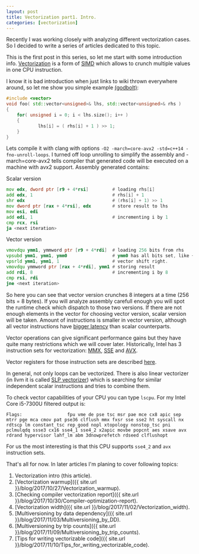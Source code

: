 ```yaml
---
layout: post
title: Vectorization part1. Intro.
categories: [vectorization]
---
```


Recently I was working closely with analyzing different vectorization cases. So I decided to write a series of articles dedicated to this topic.

This is the first post in this series, so let me start with some introduction info. [Vectorization](https://stackoverflow.com/questions/1422149/what-is-vectorization) is a form of [SIMD](https://en.wikipedia.org/wiki/SIMD) which allows to crunch multiple values in one CPU instruction.

I know it is bad introduction when just links to wiki thrown everywhere around, so let me show you simple example [(godbolt)](https://godbolt.org/#g:!((g:!((g:!((h:codeEditor,i:(j:1,source:'%23include+%3Cvector%3E%0Avoid+foo(+std::vector%3Cunsigned%3E%26+lhs,+std::vector%3Cunsigned%3E%26+rhs+)%0A%7B%0A++++for(+unsigned+i+%3D+0%3B+i+%3C+lhs.size()%3B+i%2B%2B+)%0A++++%7B%0A++++++++++++lhs%5Bi%5D+%3D+(+rhs%5Bi%5D+%2B+1+)+%3E%3E+1%3B++++++++%0A++++%7D%0A%7D'),l:'5',n:'0',o:'C%2B%2B+source+%231',t:'0')),header:(),k:50,l:'4',m:100,n:'0',o:'',s:0,t:'0'),(g:!((h:compiler,i:(compiler:clang_trunk,filters:(b:'0',binary:'1',commentOnly:'0',demangle:'0',directives:'0',execute:'1',intel:'0',trim:'0'),libs:!(),options:'-O2+-march%3Dcore-avx2+-std%3Dc%2B%2B14+-fno-unroll-loops',source:1),l:'5',n:'0',o:'x86-64+clang+(trunk)+(Editor+%231,+Compiler+%231)',t:'0')),k:50,l:'4',n:'0',o:'',s:0,t:'0')),l:'2',n:'0',o:'',t:'0')),version:4):

```cpp
#include <vector>
void foo( std::vector<unsigned>& lhs, std::vector<unsigned>& rhs )
{
    for( unsigned i = 0; i < lhs.size(); i++ )
    {
            lhs[i] = ( rhs[i] + 1 ) >> 1;
    }
}
```
Lets compile it with clang with options `-O2 -march=core-avx2 -std=c++14 -fno-unroll-loops`. I turned off loop unrolling to simplify the assembly and -march=core-avx2 tells compiler that generated code will be executed on a machine with avx2 support. Assembly generated contains:

Scalar version
```asm
mov edx, dword ptr [r9 + 4*rsi]         # loading rhs[i]
add edx, 1                              # rhs[i] + 1
shr edx                                 # (rhs[i] + 1) >> 1
mov dword ptr [rax + 4*rsi], edx        # store result to lhs
mov esi, edi
add edi, 1                              # incrementing i by 1
cmp rcx, rsi
ja <next iteration>
```
Vector version
```asm
vmovdqu ymm1, ymmword ptr [r9 + 4*rdi]  # loading 256 bits from rhs
vpsubd ymm1, ymm1, ymm0                 # ymm0 has all bits set, like +1
vpsrld ymm1, ymm1, 1                    # vector shift right.
vmovdqu ymmword ptr [rax + 4*rdi], ymm1 # storing result 
add rdi, 8                              # incrementing i by 8
cmp rsi, rdi
jne <next iteration>
```

So here you can see that vector version crunches 8 integers at a time (256 bits = 8 bytes). If you will analyze assembly carefull enough you will spot the runtime check which dispatch to those two versions. If there are not enough elements in the vector for choosing vector version, scalar version will be taken. Amount of instructions is smaller in vector version, although all vector instructions have [bigger latency](http://ithare.com/infographics-operation-costs-in-cpu-clock-cycles/<Paste>) than scalar counterparts.

Vector operations can give significant performance gains but they have quite many restrictions which we will cover later.
Historically, Intel has 3 instruction sets for vectorization: [MMX](https://en.wikipedia.org/wiki/MMX_(instruction_set)), [SSE](https://en.wikipedia.org/wiki/Streaming_SIMD_Extensions) and [AVX](https://en.wikipedia.org/wiki/Advanced_Vector_Extensions).

Vector registers for those instruction sets are described [here](https://en.wikipedia.org/wiki/X86#/media/File:Table_of_x86_Registers_svg.svg).

In general, not only loops can be vectorized. There is also linear vectorizer (in llvm it is called [SLP vectorizer](https://llvm.org/docs/Vectorizers.html#slp-vectorizer)) which is searching for similar independent scalar instructions and tries to combine them.

To check vector capabilities of your CPU you can type `lscpu`. For my Intel Core i5-7300U filtered output is:
```
Flags:                 fpu vme de pse tsc msr pae mce cx8 apic sep mtrr pge mca cmov pat pse36 clflush mmx fxsr sse sse2 ht syscall nx rdtscp lm constant_tsc rep_good nopl xtopology nonstop_tsc pni pclmulqdq ssse3 cx16 sse4_1 sse4_2 x2apic movbe popcnt aes xsave avx rdrand hypervisor lahf_lm abm 3dnowprefetch rdseed clflushopt
```

For us the most interesting is that this CPU supports `sse4_2` and `avx` instruction sets.

That's all for now. In later articles I'm planing to cover following topics:
1. Vectorization intro (this article).
2. [Vectorization warmup]({{ site.url }}/blog/2017/10/27/Vectorization_warmup).
3. [Checking compiler vectorization report]({{ site.url }}/blog/2017/10/30/Compiler-optimization-report).
4. [Vectorization width]({{ site.url }}/blog/2017/11/02/Vectorization_width).
5. [Multiversioning by data dependency]({{ site.url }}/blog/2017/11/03/Multiversioning_by_DD).
6. [Multiversioning by trip counts]({{ site.url }}/blog/2017/11/09/Multiversioning_by_trip_counts).
7. [Tips for writing vectorizable code]({{ site.url }}/blog/2017/11/10/Tips_for_writing_vectorizable_code).
